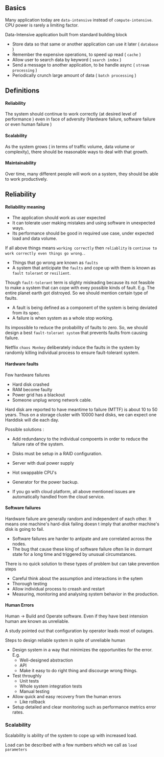 
## Basics

Many application today are `data-intensive` instead of `compute-intensive`. CPU power is rarely a limiting factor.

Data-Intensive application built from standard building block
- Store data so that same or another application can use it later ( `database` )
- Remember the expensive operations, to speed up read ( `cache` )
- Allow user to search data by keyword ( `search index` )
- Send a message to another application, to be handle async ( `stream processing` )
- Periodically crunch large amount of data ( `batch processing` )

## Definitions

#### Reliability
The system should continue to work correctly (at desired level of performance ) even in face of adversity 
(Hardware failure, software failure or even human failure )

#### Scalability
As the system grows ( in terms of traffic volume, data volume or complexity), there should be reasonable ways to deal with that growth.

#### Maintainability
Over time, many different people will work on a system, they should be able to work productively. 

## Reliability

#### Reliability meaning
- The application should work as user expected
- It can tolerate user making mistakes and using software in unexpected ways. 
- Its performance should be good in required use case, under expected load and data volume. 

If all above things means `working correctly` then `reliablity` is `continue to work correctly even things go wrong.`.


- Things that go wrong are known as `faults` 
- A system that anticipate the `faults` and cope up with them is known as `fault tolerant` or `resilient`.

Though `fault-tolerant` term is slighty misleading because its not feasible to make a system that can cope with evey possible kinds of fault. E.g. The entire planet earth got distroyed. So we should mention certain type of faults.

- A fault is being defined as a component of the system is being deviated from its spec. 
- A failure is when system as a whole stop working. 

Its impossible to reduce the probability of faults to zero. So, we should design a best `fault-tolerant system` that prevents
faults from causing failure.

Netflix `chaos Monkey` deliberately induce the faults in the system by randomly killing individual process to ensure fault-tolerant system.

#### Hardware faults

Few hardware failures 
- Hard disk crashed
- RAM become faulty
- Power grid has a blackout
- Someone unplug wrong network cable.

Hard disk are reported to have meantime to failure (MTTF) is about 10 to 50 years. Thus on a storage cluster with 10000 hard disks, we can expect one Harddisk will die each day. 

Possible solutions :
- Add redundancy to the individual compoents in order to reduce the failure rate of the system. 
- Disks must be setup in a RAID configuration. 
- Server with dual power supply
- Hot swappable CPU's
- Generator for the power backup.

- If you go with cloud platform, all above mentioned issues are automatically handled from the cloud service.

#### Software failures

Hardware failure are generally random and independent of each other. It means one machine's hard-disk failing doesn
t imply that another machine's disk is going to fail.

- Software failures are harder to antipate and are correlated across the nodes.
- The bug that cause these king of software failure often lie in dormant state for a long time and triggered by unusual circumstances.

There is no quick solution to these types of problem but can take prevention steps 
- Careful think about the assumption and interactions in the sytem 
- Thorough testing 
- Allow individual process to creash and restart
- Measuring, monitoring and analysing system behavior in the production. 

#### Human Errors

Human -> Build and Operate software. Even if they have best intension human are known as unreliable. 

A study pointed out that configuration by operator leads most of outages. 

Steps to design reliable system in spite of unreliable human
- Design system in a way that minimizes the opportunities for the error. E.g.
  - Well-designed abstraction
  - API 
  - Make it easy to do right thing and discourge wrong things. 
- Test throughly 
  - Unit tests
  - Whole system integration tests
  - Manual testing
- Allow quick and easy recovery from the human errors 
  - Like rollback
- Setup detailed and clear monitoring such as performance metrics error rates.


### Scalability
Scalability is ability of the system to cope up with increased load.

Load can be described with a few numbers which we call as `load parameters` 

